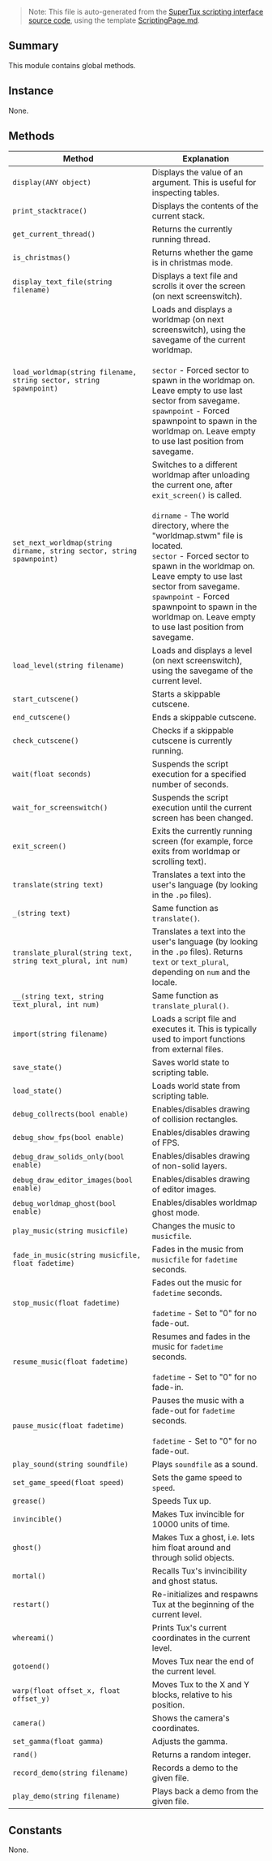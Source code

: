 > Note: This file is auto-generated from the [SuperTux scripting interface source code](https://github.com/SuperTux/supertux/tree/master/src/scripting), using the template [ScriptingPage.md](https://github.com/SuperTux/wiki/tree/master/templates/ScriptingPage.md).

Summary
-------

This module contains global methods.

Instance
--------

None.

Methods
-------

Method | Explanation
-------|-------
`display(ANY object)` | Displays the value of an argument. This is useful for inspecting tables. 
`print_stacktrace()` | Displays the contents of the current stack. 
`get_current_thread()` | Returns the currently running thread. 
`is_christmas()` | Returns whether the game is in christmas mode. 
`display_text_file(string filename)` | Displays a text file and scrolls it over the screen (on next screenswitch). 
`load_worldmap(string filename, string sector, string spawnpoint)` | Loads and displays a worldmap (on next screenswitch), using the savegame of the current worldmap. <br /><br /> `sector` - Forced sector to spawn in the worldmap on. Leave empty to use last sector from savegame. <br /> `spawnpoint` - Forced spawnpoint to spawn in the worldmap on. Leave empty to use last position from savegame. 
`set_next_worldmap(string dirname, string sector, string spawnpoint)` | Switches to a different worldmap after unloading the current one, after `exit_screen()` is called. <br /><br /> `dirname` - The world directory, where the "worldmap.stwm" file is located. <br /> `sector` - Forced sector to spawn in the worldmap on. Leave empty to use last sector from savegame. <br /> `spawnpoint` - Forced spawnpoint to spawn in the worldmap on. Leave empty to use last position from savegame. 
`load_level(string filename)` | Loads and displays a level (on next screenswitch), using the savegame of the current level. 
`start_cutscene()` | Starts a skippable cutscene. 
`end_cutscene()` | Ends a skippable cutscene. 
`check_cutscene()` | Checks if a skippable cutscene is currently running. 
`wait(float seconds)` | Suspends the script execution for a specified number of seconds. 
`wait_for_screenswitch()` | Suspends the script execution until the current screen has been changed. 
`exit_screen()` | Exits the currently running screen (for example, force exits from worldmap or scrolling text). 
`translate(string text)` | Translates a text into the user's language (by looking in the `.po` files). 
`_(string text)` | Same function as `translate()`. 
`translate_plural(string text, string text_plural, int num)` | Translates a text into the user's language (by looking in the `.po` files). Returns `text` or `text_plural`, depending on `num` and the locale. 
`__(string text, string text_plural, int num)` | Same function as `translate_plural()`. 
`import(string filename)` | Loads a script file and executes it. This is typically used to import functions from external files. 
`save_state()` | Saves world state to scripting table. 
`load_state()` | Loads world state from scripting table. 
`debug_collrects(bool enable)` | Enables/disables drawing of collision rectangles. 
`debug_show_fps(bool enable)` | Enables/disables drawing of FPS. 
`debug_draw_solids_only(bool enable)` | Enables/disables drawing of non-solid layers. 
`debug_draw_editor_images(bool enable)` | Enables/disables drawing of editor images. 
`debug_worldmap_ghost(bool enable)` | Enables/disables worldmap ghost mode. 
`play_music(string musicfile)` | Changes the music to `musicfile`. 
`fade_in_music(string musicfile, float fadetime)` | Fades in the music from `musicfile` for `fadetime` seconds. 
`stop_music(float fadetime)` | Fades out the music for `fadetime` seconds. <br /><br /> `fadetime` - Set to "0" for no fade-out. 
`resume_music(float fadetime)` | Resumes and fades in the music for `fadetime` seconds. <br /><br /> `fadetime` - Set to "0" for no fade-in. 
`pause_music(float fadetime)` | Pauses the music with a fade-out for `fadetime` seconds. <br /><br /> `fadetime` - Set to "0" for no fade-out. 
`play_sound(string soundfile)` | Plays `soundfile` as a sound. 
`set_game_speed(float speed)` | Sets the game speed to `speed`. 
`grease()` | Speeds Tux up. 
`invincible()` | Makes Tux invincible for 10000 units of time. 
`ghost()` | Makes Tux a ghost, i.e. lets him float around and through solid objects. 
`mortal()` | Recalls Tux's invincibility and ghost status. 
`restart()` | Re-initializes and respawns Tux at the beginning of the current level. 
`whereami()` | Prints Tux's current coordinates in the current level. 
`gotoend()` | Moves Tux near the end of the current level. 
`warp(float offset_x, float offset_y)` | Moves Tux to the X and Y blocks, relative to his position. 
`camera()` | Shows the camera's coordinates. 
`set_gamma(float gamma)` | Adjusts the gamma. 
`rand()` | Returns a random integer. 
`record_demo(string filename)` | Records a demo to the given file. 
`play_demo(string filename)` | Plays back a demo from the given file. 


Constants
---------

None.
